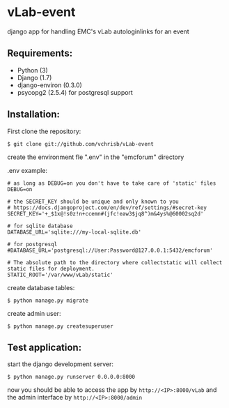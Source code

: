 vLab-event
==========
django app for handling EMC's vLab autologinlinks for an event

Requirements:
-------------
* Python (3)
* Django (1.7)
* django-environ (0.3.0)
* psycopg2 (2.5.4) for postgresql support

Installation:
-------------

First clone the repository:

    $ git clone git://github.com/vchrisb/vLab-event

create the environment fle ".env" in the "emcforum" directory

.env example:

    # as long as DEBUG=on you don't have to take care of 'static' files
    DEBUG=on
    
    # the SECRET_KEY should be unique and only known to you
    # https://docs.djangoproject.com/en/dev/ref/settings/#secret-key
    SECRET_KEY='+_$1x@!s0z!n+ccemn#(jfc!eaw3$jq8^)m&4ys%@60002sq2d'
    
    # for sqlite database
    DATABASE_URL='sqlite:///my-local-sqlite.db'
    
    # for postgresql
    #DATABASE_URL='postgresql://User:Password@127.0.0.1:5432/emcforum'
    
    # The absolute path to the directory where collectstatic will collect static files for deployment.
    STATIC_ROOT='/var/www/vLab/static'

create database tables:

    $ python manage.py migrate

create admin user:

    $ python manage.py createsuperuser

Test application:
-----------------

start the django development server:

    $ python manage.py runserver 0.0.0.0:8000

now you should be able to access the app by ``http://<IP>:8000/vLab``
and the admin interface by ``http://<IP>:8000/admin``
